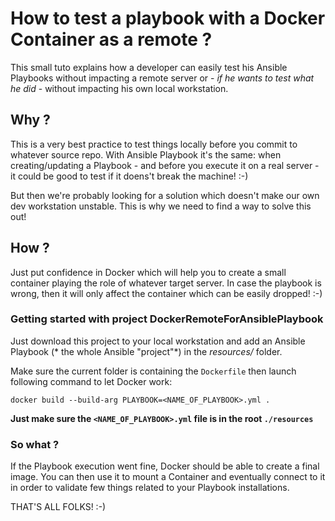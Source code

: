 # How to test a playbook with a Docker Container as a remote ?

This small tuto explains how a developer can easily test his Ansible Playbooks without impacting a remote server or - *if he wants to test what he did* - without impacting his own local workstation.

## Why ?

This is a very best practice to test things locally before you commit to whatever source repo. With Ansible Playbook it's the same: when creating/updating a Playbook - and before you execute it on a real server - it could be good to test if it doens't break the machine! :-)

But then we're probably looking for a solution which doesn't make our own dev workstation unstable. This is why we need to find a way to solve this out!

## How ?

Just put confidence in Docker which will help you to create a small container playing the role of whatever target server.
In case the playbook is wrong, then it will only affect the container which can be easily dropped! :-)

### Getting started with project DockerRemoteForAnsiblePlaybook

Just download this project to your local workstation and add an Ansible Playbook (* the whole Ansible "project"*) in the *resources/* folder.

Make sure the current folder is containing the `Dockerfile` then launch following command to let Docker work:
```shell
docker build --build-arg PLAYBOOK=<NAME_OF_PLAYBOOK>.yml .
```
**Just make sure the `<NAME_OF_PLAYBOOK>.yml` file is in the root `./resources`**

### So what ?

If the Playbook execution went fine, Docker should be able to create a final image. 
You can then use it to mount a Container and eventually connect to it in order to validate few things related to your Playbook installations.



THAT'S ALL FOLKS! :-)